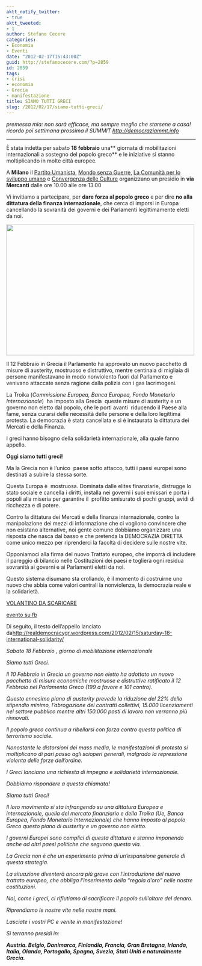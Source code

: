 ```yaml
---
aktt_notify_twitter:
- true
aktt_tweeted:
- 1
author: Stefano Cecere
categories:
- Economia
- Eventi
date: "2012-02-17T15:43:00Z"
guid: http://stefanocecere.com/?p=2859
id: 2859
tags:
- crisi
- economia
- Grecia
- manifestazione
title: SIAMO TUTTI GRECI
slug: /2012/02/17/siamo-tutti-greci/
---
```


_premessa mia: non sarà efficace, ma sempre meglio che starsene a casa! ricordo poi settimana prossima il SUMMIT <http://democraziammt.info>_

* * *

È stata indetta per sabato **18 febbraio** una** giornata di mobilitazioni internazionali a sostegno del popolo greco** e le iniziative si stanno moltiplicando in molte città europee.

A **Milano** il [Partito Umanista](http://www.pumilano.it/), [Mondo senza Guerre](http://www.mondosenzaguerre.org/milano/), [La Comunità per lo sviluppo umano](http://www.lacomunita.net/milano) e [Convergenza delle Culture](http://www.convergenceofcultures.org/index.php?lang=it) organizzano un presidio in **via Mercanti** dalle ore 10.00 alle ore 13.00

Vi invitiamo a partecipare, per **dare forza al popolo greco** e per dire **no alla dittatura della finanza internazionale**, che cerca di imporsi in Europa cancellando la sovranità dei governi e dei Parlamenti legittimamente eletti da noi.

<img class="aligncenter size-full wp-image-2860" title="siamo_tutti_greci" src="http://stefanocecere.com/wp-content/uploads/sites/3/2012/02/siamo_tutti_greci.jpg" alt="" width="500" height="348" srcset="http://stefanocecere.com/wp-content/uploads/sites/3/2012/02/siamo_tutti_greci.jpg 500w, http://stefanocecere.com/wp-content/uploads/sites/3/2012/02/siamo_tutti_greci-300x209.jpg 300w" sizes="(max-width: 500px) 100vw, 500px" />

Il 12 Febbraio in Grecia il Parlamento ha approvato un nuovo pacchetto di misure di austerity, mostruoso e distruttivo, mentre centinaia di migliaia di persone manifestavano in modo nonviolento fuori dal Parlamento e venivano attaccate senza ragione dalla polizia con i gas lacrimogeni.

La Troika (_Commissione Europea, Banca Europea, Fondo Monetario Internazionale_)  ha imposto alla Grecia  queste misure di austerity e un governo non eletto dal popolo, che le porti avanti  riducendo il Paese alla fame, senza curarsi delle necessità delle persone e della loro legittima protesta. La democrazia è stata cancellata e si è instaurata la dittatura dei Mercati e della Finanza.

I greci hanno bisogno della solidarietà internazionale, alla quale fanno appello.

**Oggi siamo tutti greci!**

Ma la Grecia non è l’unico  paese sotto attacco, tutti i paesi europei sono destinati a subire la stessa sorte.

Questa Europa è  mostruosa. Dominata dalle elites finanziarie, distrugge lo stato sociale e cancella i diritti, installa nei governi i suoi emissari e porta i popoli alla miseria per garantire il  profitto smisurato di pochi gruppi, avidi di ricchezza e di potere.

Contro la dittatura dei Mercati e della finanza internazionale, contro la manipolazione dei mezzi di informazione che ci vogliono convincere che non esistano alternative, noi gente comune dobbiamo organizzare una risposta che nasca dal basso e che pretenda la DEMOCRAZIA DIRETTA come unico mezzo per riprenderci la facoltà di decidere sulle nostre vite.

Opponiamoci alla firma del nuovo Trattato europeo, che imporrà di includere il pareggio di bilancio nelle Costituzioni dei paesi e toglierà ogni residua sovranità ai governi e ai Parlamenti eletti da noi.

Questo sistema disumano sta crollando, è il momento di costruirne uno nuovo che abbia come valori centrali la nonviolenza, la democrazia reale e la solidarietà.

[VOLANTINO DA SCARICARE](http://www.pumilano.it/images/azioni/18febbraiotuttigreci.pdf)

[evento su fb](https://www.facebook.com/events/211811602250661/)

Di seguito, il testo dell’appello lanciato da<http://realdemocracygr.wordpress.com/2012/02/15/saturday-18-international-solidarity/>

_Sabato 18 Febbraio , giorno di mobilitazione internazionale_
  
_Siamo tutti Greci._
  
_Il 10 Febbraio in Grecia un governo non eletto ha adottato un nuovo pacchetto di misure economiche mostruose e distruttive ratificato il 12 Febbraio nel Parlamento Greco (199 a favore e 101 contro)._
  
_Questo ennesimo piano di austerity prevede la riduzione del 22% dello stipendio minimo, l’abrogazione dei contratti collettivi, 15.000 licenziamenti nel settore pubblico mentre altri 150.000 posti di lavoro non verranno più rinnovati._
  
_Il popolo greco continua a ribellarsi con forza contro questa politica di terrorismo sociale._
  
_Nonostante le distorsioni dei mass media, le manifestazioni di protesta si moltiplicano di pari passo agli scioperi generali, malgrado la repressione violenta delle forze dell’ordine._
  
_I Greci lanciano una richiesta di impegno e solidarietà internazionale._
  
_Dobbiamo rispondere a questa chiamata!_
  
_Siamo tutti Greci!_
  
_Il loro movimento si sta infrangendo su una dittatura Europea e internazionale, quella del mercato finanziario e della Troika (Ue, Banca Europea, Fondo Monetario Internazionale) che hanno imposto al popolo Greco questo piano di austerity e un governo non eletto._
  
_I governi Europei sono complici di questa dittatura e stanno imponendo anche ad altri paesi politiche che seguono questa via._
  
_La Grecia non é che un esperimento prima di un’espansione generale di questa strategia._
  
_La situazione diventerà ancora più grave con l’introduzione del nuovo trattato europeo, che obbliga l’inserimento della “regola d’oro” nelle nostre costituzioni._

_Noi, come i greci, ci rifiutiamo di sacrificare il popolo sull’altare del denaro._

_Riprendiamo le nostre vite nelle nostre mani._

_Lasciate i vostri PC e venite in manifestazione!_

_Si terranno presidi in:_
  
**_Austria. Belgio, Danimarca, Finlandia, Francia, Gran Bretagna, Irlanda, Italia, Olanda, Portogallo, Spagna, Svezia, Stati Uniti e naturalmente Grecia._**
